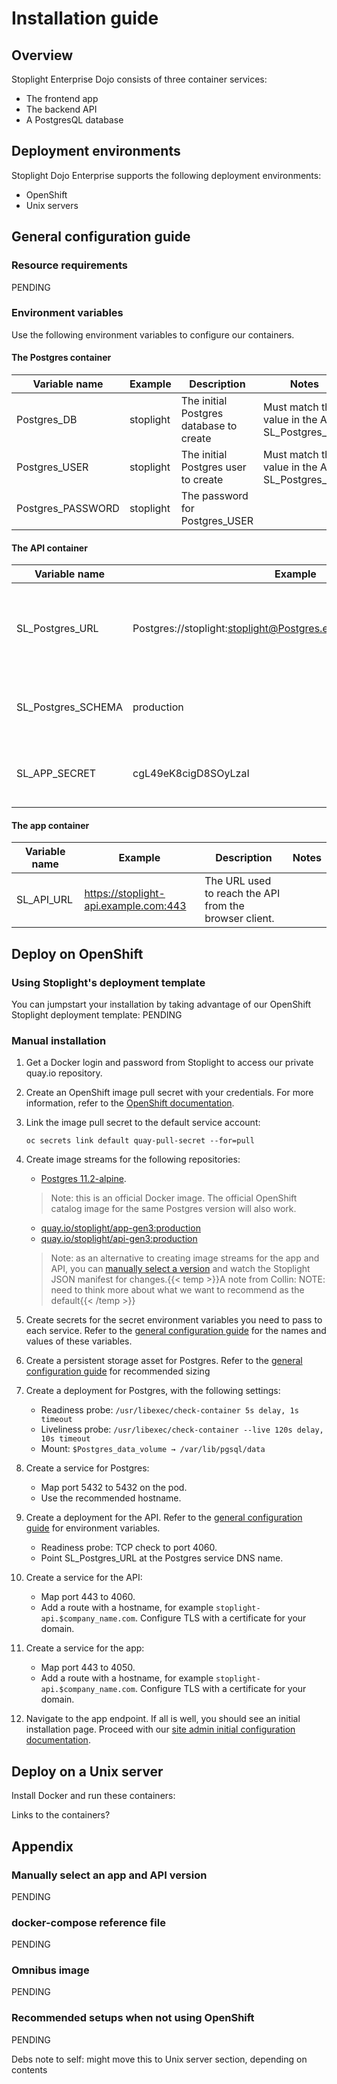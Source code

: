 # Installation guide

## Overview 

Stoplight Enterprise Dojo consists of three container services:

- The frontend app
- The backend API
- A PostgresQL database

## Deployment environments

Stoplight Dojo Enterprise  supports the following deployment environments:

- OpenShift
- Unix servers

## General configuration guide

### Resource requirements

PENDING

### Environment variables

Use the following environment variables to configure our containers.

#### The Postgres container

| Variable name | Example | Description | Notes |
| ------------- | ------- | ----------- | ----- |
| Postgres_DB   | stoplight | The initial Postgres database to create | Must match the value in the API's SL_Postgres_URL |
| Postgres_USER | stoplight | The initial Postgres user to create | Must match the value in the API's SL_Postgres_URL |
| Postgres_PASSWORD | stoplight | The password for Postgres_USER | |

#### The API container

| Variable name | Example | Description | Notes |
| ------------- | ------- | ----------- | ----- |
| SL_Postgres_URL   | Postgres://stoplight:stoplight@Postgres.example.com:5432/stoplight | Postgres username, password, URL, and database for the API to use | Must match the values configured for Postgres |
| SL_Postgres_SCHEMA | production | The Postgres schema to create and use |  |
| SL_APP_SECRET | cgL49eK8cigD8SOyLzaI | The secret seed used to create and verify tokens | |

#### The app container

| Variable name | Example | Description | Notes |
| ------------- | ------- | ----------- | ----- |
| SL_API_URL   | https://stoplight-api.example.com:443 | The URL used to reach the API from the browser client. | |

## Deploy on OpenShift

### Using Stoplight's deployment template

You can jumpstart your installation by taking advantage of our OpenShift Stoplight deployment template: PENDING

### Manual installation

1. Get a Docker login and password from Stoplight to access our private quay.io repository.
2. Create an OpenShift image pull secret with your credentials. For more information, refer to the [OpenShift documentation](https://docs.openshift.com/container-platform/3.4/dev_guide/managing_images.html#allowing-pods-to-reference-images-from-other-secured-registries).
3. Link the image pull secret to the default service account:
    ```
    oc secrets link default quay-pull-secret --for=pull
    ```
4. Create image streams for the following repositories:
    - [Postgres 11.2-alpine](https://github.com/docker-library/Postgres/tree/master/11).

    > Note: this is an official Docker image. The official OpenShift catalog image for the same Postgres version will also work.

    - [quay.io/stoplight/app-gen3:production](https://quay.io/stoplight/app-gen3:production)
    - [quay.io/stoplight/api-gen3:production](https://quay.io/stoplight/api-gen3:production)

    > Note: as an alternative to creating image streams for the app and API, you can [manually select a version](#manually-select-an-app-and-API-version) and watch the Stoplight JSON manifest for changes.{{< temp >}}A note from Collin: NOTE: need to think more about what we want to recommend as the default{{< /temp >}}
5. Create secrets for the secret environment variables you need to pass to each service. Refer to the [general configuration guide](#environment-variables) for the names and values of these variables.
6. Create a persistent storage asset for Postgres. Refer to the [general configuration guide](#resource-requirements) for recommended sizing 
7. Create a deployment for Postgres, with the following settings:
    - Readiness probe: `/usr/libexec/check-container 5s delay, 1s timeout`
    - Liveliness probe: `/usr/libexec/check-container --live 120s delay, 10s timeout`
    - Mount: `$Postgres_data_volume → /var/lib/pgsql/data`
8. Create a service for Postgres:
    - Map port 5432 to 5432 on the pod.
    - Use the recommended hostname.
9. Create a deployment for the API. Refer to the [general configuration guide](#environment-variables) for environment variables.
    - Readiness probe: TCP check to port 4060.
    - Point SL_Postgres_URL at the Postgres service DNS name.
10. Create a service for the API:
    - Map port 443 to 4060.
    - Add a route with a hostname, for example `stoplight-api.$company_name.com`. Configure TLS with a certificate for your domain.
11. Create a service for the app:
    - Map port 443 to 4050.
    - Add a route with a hostname, for example `stoplight-api.$company_name.com`. Configure TLS with a certificate for your domain.
12. Navigate to the app endpoint. If all is well, you should see an initial installation page. Proceed with our [site admin initial configuration documentation](../site_admin/initial-configuration.md).

## Deploy on a Unix server

Install Docker and run these containers:

Links to the containers?

## Appendix

### Manually select an app and API version

PENDING

### docker-compose reference file

PENDING

### Omnibus image

PENDING

### Recommended setups when not using OpenShift

PENDING

Debs note to self: might move this to Unix server section, depending on contents

